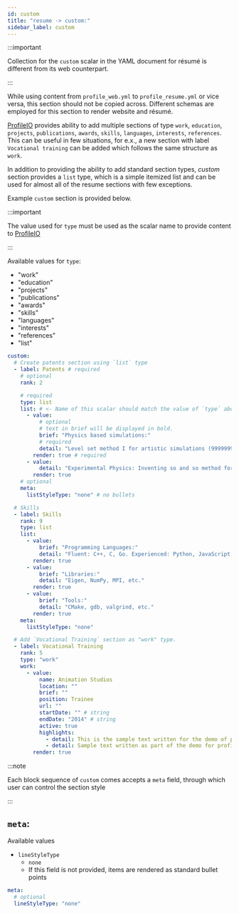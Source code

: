 ```yaml
---
id: custom
title: "resume -> custom:"
sidebar_label: custom
---
```


:::important

Collection for the `custom` scalar in the YAML document for r&eacute;sum&eacute; is different from its web counterpart.

:::

While using content from `profile_web.yml` to `profile_resume.yml` or vice versa, this section should not be copied across. Different schemas are employed for this section to render website and r&eacute;sum&eacute;.

[ProfileIO] provides ability to add multiple sections of type `work`, `education`, `projects`, `publications`, `awards`, `skills`, `languages`, `interests`, `references`. This can be useful in few situations, for e.x., a new section with label `Vocational training` can be added which follows the same structure as `work`.

In addition to providing the ability to add standard section types, _custom_ section provides a `list` type, which is a simple itemized list and can be used for almost all of the resume sections with few exceptions.

Example `custom` section is provided below.

:::important

The value used for `type` must be used as the scalar name to provide content to [ProfileIO]

:::

Available values for `type`:

* "work"
* "education"
* "projects"
* "publications"
* "awards"
* "skills"
* "languages"
* "interests"
* "references"
* "list"

```yaml
custom:
  # Create patents section using `list` type
  - label: Patents # required
    # optional
    rank: 2

    # required
    type: list
    list: # <- Name of this scalar should match the value of `type` above.
      - value:
          # optional
          # text in brief will be displayed in bold.
          brief: "Physics based simulations:"
          # required
          detail: "Level set method I for artistic simulations (9999999998). Level set method II for artistic simulations (9999999999)."
        render: true # required
      - value:
          detail: "Experimental Physics: Inventing so and so method for so and so (9999999997)"
        render: true
    # optional
    meta:
      listStyleType: "none" # no bullets

  # Skills
  - label: Skills
    rank: 9
    type: list
    list:
      - value:
          brief: "Programming Languages:"
          detail: "Fluent: C++, C, Go. Experienced: Python, JavaScript, PHP"
        render: true
      - value:
          brief: "Libraries:"
          detail: "Eigen, NumPy, MPI, etc."
        render: true
      - value:
          brief: "Tools:"
          detail: "CMake, gdb, valgrind, etc."
        render: true
    meta:
      listStyleType: "none"

  # Add `Vocational Training` section as "work" type.
  - label: Vocational Training
    rank: 5
    type: "work"
    work:
      - value:
          name: Animation Studios
          location: ""
          brief: ""
          position: Trainee
          url: ""
          startDate: "" # string
          endDate: "2014" # string
          active: true
          highlights:
            - detail: This is the sample text written for the demo of profileio
            - detail: Sample text written as part of the demo for profileio
        render: true
```

:::note

Each block sequence of `custom` comes accepts a `meta` field, through which user can control the section style

:::

`meta`:
---

Available values

* `lineStyleType`
  * `none`
  * If this field is not provided, items are rendered as standard bullet points

```yaml
meta:
  # optional
  lineStyleType: "none"
```

[ProfileIO]: https://github.com/acrlakshman/profileio